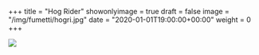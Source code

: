 +++
title = "Hog Rider"
showonlyimage = true
draft = false
image = "/img/fumetti/hogri.jpg"
date = "2020-01-01T19:00:00+00:00"
weight = 0
+++
<!--more-->
![](/img/fumetti/hogri.jpg)
